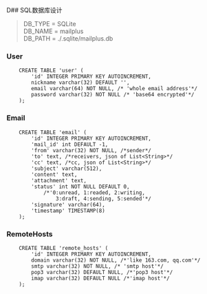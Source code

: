 D## SQL数据库设计

> DB_TYPE = SQLite  
> DB_NAME = mailplus  
> DB_PATH = ./.sqlite/mailplus.db

### User
		CREATE TABLE 'user' (
			'id' INTEGER PRIMARY KEY AUTOINCREMENT,
			nickname varchar(32) DEFAULT '',
			email varchar(64) NOT NULL, /* 'whole email address'*/
			password varchar(32) NOT NULL /* 'base64 encrypted'*/
		);
		
### Email

		CREATE TABLE 'email' (
			'id' INTEGER PRIMARY KEY AUTOINCREMENT,
			'mail_id' int DEFAULT -1,
			'from' varchar(32) NOT NULL, /*sender*/
			'to' text, /*receivers, json of List<String>*/
			'cc' text, /*cc, json of List<String>*/
			'subject' varchar(512),
			'content' text,
			'attachment' text,
			'status' int NOT NULL DEFAULT 0,
				/*'0:unread, 1:readed, 2:writing, 
					3:draft, 4:sending, 5:sended'*/
			'signature' varchar(64),
			'timestamp' TIMESTAMP(8)
		);		
	
### RemoteHosts

		CREATE TABLE 'remote_hosts' (
			'id' INTEGER PRIMARY KEY AUTOINCREMENT,
			domain varchar(32) NOT NULL, /*'like 163.com, qq.com'*/
			smtp varchar(32) NOT NULL, /* 'smtp host'*/
			pop3 varchar(32) DEFAULT NULL, /*'pop3 host'*/
			imap varchar(32) DEFAULT NULL /*'imap host'*/
		);
	